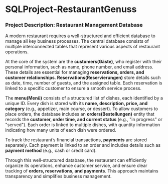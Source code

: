 # SQLProject-RestaurantGenuss

### **Project Description: Restaurant Management Database**  

A modern restaurant requires a well-structured and efficient database to manage all key business processes. The central database consists of multiple interconnected tables that represent various aspects of restaurant operations.  

At the core of the system are the **customers(Gäste)**, who register with their personal information, such as name, phone number, and email address. These details are essential for managing **reservations, orders, and customer relationships**. **Reservations(Reservierungen)** store details such as date, time, number of guests, and the assigned table. Each reservation is linked to a specific customer to ensure a smooth service process.  

The **menu(Menü)** consists of a structured list of dishes, each identified by a unique ID. Every dish is stored with its **name, description, price, and category** (e.g., appetizer, main course, or dessert). To allow customers to place orders, the database includes an **orders(Bestellungen)** entity that records the **customer, order time, and current status** (e.g., "in progress" or "served"). Each order is linked to multiple dishes, with quantity information indicating how many units of each dish were ordered.  

To track the restaurant’s financial transactions, **payments** are stored separately. Each payment is linked to an order and includes details such as **payment method** (e.g., cash or credit card).  

Through this well-structured database, the restaurant can efficiently organize its operations, enhance customer service, and ensure clear tracking of **orders, reservations, and payments**. This approach maintains transparency and simplifies business management.
